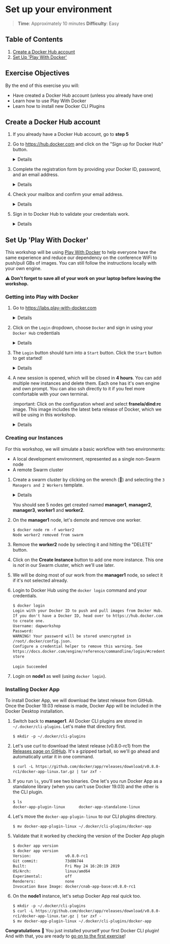 # Set up your environment

> **Time**: Approximately 10 minutes
> **Difficulty**: Easy

## Table of Contents
1. [Create a Docker Hub account](#create-a-docker-hub-account)
1. [Set Up 'Play With Docker'](#set-up-play-with-docker)

## Exercise Objectives

By the end of this exercise you will:

- Have created a Docker Hub account (unless you already have one)
- Learn how to use Play With Docker
- Learn how to install new Docker CLI Plugins

## Create a Docker Hub account

1. If you already have a Docker Hub account, go to **step 5**

2. Go to https://hub.docker.com and click on the "Sign up for Docker Hub" button.

    <details>
      <summary>Details</summary>

    ![Docker Hub login](dockerhub-login.png)
    </details>

3. Complete the registration form by providing your Docker ID, password, and an email address.

    <details>
      <summary>Details</summary>

    ![Docker Hub registration form](docker-signup-form.png)
    </details>

4. Check your mailbox and confirm your email address.

    <details>
      <summary>Details</summary>

    ![hub confirmation](confirmation.png)
    </details>

5. Sign in to Docker Hub to validate your credentials work.

    <details>
      <summary>Details</summary>

    https://hub.docker.com

    ![hub sign in](sign-in.png)
    </details>


## Set Up 'Play With Docker'

This workshop will be using [Play With Docker](https://labs.play-with-docker.com) to help everyone have the same experience and reduce our dependency on the conference WiFi to push/pull GBs of images. You can still follow the instructions locally with your own engine.

:warning: **Don't forget to save all of your work on your laptop before leaving the workshop.**

### Getting into Play with Docker

1. Go to https://labs.play-with-docker.com

    <details>
      <summary>Details</summary>

    ![pwd](pwd.png)
    </details>

2. Click on the `Login` dropdown, choose `Docker` and sign in using your `Docker Hub` credentials

    <details>
      <summary>Details</summary>

    ![pwd sign in](pwd-login.png)
    </details>

3. The `Login` button should turn into a `Start` button. Click the `Start` button to get started!

    <details>
      <summary>Details</summary>

    ![pwd start](pwd-start.png)
    </details>

4. A new session is opened, which will be closed in **4 hours**. You can add multiple new instances and delete them. Each one has it's own engine and own prompt. You can also ssh directly to it if you feel more comfortable with your own terminal.

    :important: Click on the configuration wheel and select **franela/dind:rc** image. This image includes the latest beta release of Docker, which we will be using in this workshop.

    <details>
      <summary>Details</summary>

    ![select-image](select-image.png)
    </details>


### Creating our Instances

For this workshop, we will simulate a basic workflow with two environments:

- A local development environment, represented as a single non-Swarm node
- A remote Swarm cluster

1. Create a swarm cluster by clicking on the wrench (:wrench:) and selecting the `3 Managers and 2 Workers` template. 

    <details>
      <summary>Details</summary>

    ![template](template.png)
    </details>

    You should see 5 nodes get created named **manager1**, **manager2**, **manager3**, **worker1** and **worker2**.

2. On the **manager1** node, let's demote and remove one worker.

    ```console
    $ docker node rm -f worker2
    Node worker2 removed from swarm
    ```

3. Remove the **worker2** node by selecting it and hitting the "DELETE" button.

4. Click on the **Create Instance** button to add one more instance. This one is _not_ in our Swarm cluster, which we'll use later. 

5. We will be doing most of our work from the **manager1** node, so select it if it's not selected already.

6. Login to Docker Hub using the `docker login` command and your credentials.

    ```console
    $ docker login
    Login with your Docker ID to push and pull images from Docker Hub. If you don't have a Docker ID, head over to https://hub.docker.com to create one.
    Username: dapworkshop
    Password:
    WARNING! Your password will be stored unencrypted in /root/.docker/config.json.
    Configure a credential helper to remove this warning. See
    https://docs.docker.com/engine/reference/commandline/login/#credentials-store

    Login Succeeded
    ```

7. Login on **node1** as well (using `docker login`).


### Installing Docker App

To install Docker App, we will download the latest release from GitHub. Once the Docker 19.03 release is made, Docker App will be included in the Docker Desktop installation.

1. Switch back to **manager1**. All Docker CLI plugins are stored in `~/.docker/cli-plugins`. Let's make that directory first.

    ```console
    $ mkdir -p ~/.docker/cli-plugins
    ```

2. Let's use curl to download the latest release (v0.8.0-rc1) from the [Releases page on GitHub](https://github.com/docker/app/releases). It's a gzipped tarball, so we'll go ahead and automatically untar it in one command.

    ```console
    $ curl -L https://github.com/docker/app/releases/download/v0.8.0-rc1/docker-app-linux.tar.gz | tar zxf -
    ```

3. If you run `ls`, you'll see two binaries. One let's you run Docker App as a standalone library (when you can't use Docker 19.03) and the other is the CLI plugin.

    ```console
    $ ls
    docker-app-plugin-linux      docker-app-standalone-linux
    ```

4. Let's move the `docker-app-plugin-linux` to our CLI plugins directory.

    ```console
    $ mv docker-app-plugin-linux ~/.docker/cli-plugins/docker-app
    ```

5. Validate that it worked by checking the version of the Docker App plugin

    ```console
    $ docker app version
    $ docker app version
    Version:               v0.8.0-rc1
    Git commit:            73d86744
    Built:                 Fri May 24 16:20:19 2019
    OS/Arch:               linux/amd64
    Experimental:          off
    Renderers:             none
    Invocation Base Image: docker/cnab-app-base:v0.8.0-rc1
    ```

6. On the **node1** instance, let's setup Docker App real quick too.

    ```console
    $ mkdir -p ~/.docker/cli-plugins
    $ curl -L https://github.com/docker/app/releases/download/v0.8.0-rc1/docker-app-linux.tar.gz | tar zxf -
    $ mv docker-app-plugin-linux ~/.docker/cli-plugins/docker-app
    ```

**Congratulations** :clap: You just installed yourself your first Docker CLI plugin! And with that, you are ready to [go on to the first exercise](../exercise1)!
